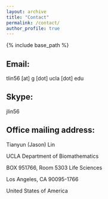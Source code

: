 ```yaml
---
layout: archive
title: "Contact"
permalink: /contact/
author_profile: true
---
```


{% include base_path %}

## Email:

tlin56 [at] g [dot] ucla [dot] edu

## Skype:

jlin56

## Office mailing address:

Tianyun (Jason) Lin

UCLA Department of Biomathematics

BOX 951766, Room 5303 Life Sciences

Los Angeles, CA 90095-1766

United States of America

